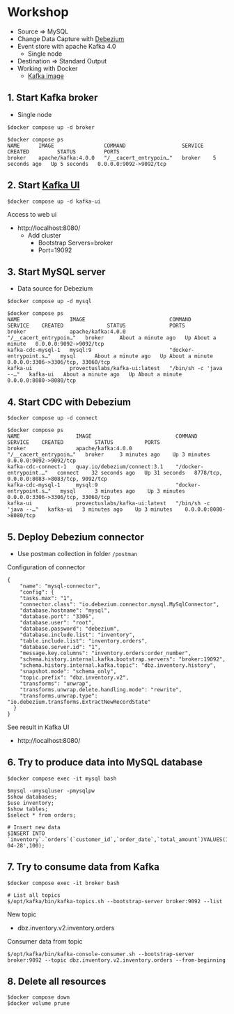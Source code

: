 # Workshop
* Source => MySQL
* Change Data Capture with [Debezium](https://debezium.io/)
* Event store with apache Kafka 4.0
  * Single node
* Destination => Standard Output
* Working with Docker
  * [Kafka image](https://github.com/apache/kafka/tree/trunk/docker/examples/docker-compose-files)

## 1. Start Kafka broker
* Single node

```
$docker compose up -d broker

$docker compose ps
NAME      IMAGE                COMMAND                  SERVICE   CREATED         STATUS         PORTS
broker    apache/kafka:4.0.0   "/__cacert_entrypoin…"   broker    5 seconds ago   Up 5 seconds   0.0.0.0:9092->9092/tcp
```

## 2. Start [Kafka UI](https://github.com/provectus/kafka-ui)
```
$docker compose up -d kafka-ui
```

Access to web ui
* http://localhost:8080/
  * Add cluster
    * Bootstrap Servers=broker
    * Port=19092

## 3. Start MySQL server
* Data source for Debezium
```
$docker compose up -d mysql

$docker compose ps
NAME                IMAGE                           COMMAND                  SERVICE    CREATED              STATUS              PORTS
broker              apache/kafka:4.0.0              "/__cacert_entrypoin…"   broker     About a minute ago   Up About a minute   0.0.0.0:9092->9092/tcp
kafka-cdc-mysql-1   mysql:9                         "docker-entrypoint.s…"   mysql      About a minute ago   Up About a minute   0.0.0.0:3306->3306/tcp, 33060/tcp
kafka-ui            provectuslabs/kafka-ui:latest   "/bin/sh -c 'java --…"   kafka-ui   About a minute ago   Up About a minute   0.0.0.0:8080->8080/tcp
```

## 4. Start CDC with Debezium
```
$docker compose up -d connect

$docker compose ps
NAME                  IMAGE                           COMMAND                  SERVICE    CREATED          STATUS          PORTS
broker                apache/kafka:4.0.0              "/__cacert_entrypoin…"   broker     3 minutes ago    Up 3 minutes    0.0.0.0:9092->9092/tcp
kafka-cdc-connect-1   quay.io/debezium/connect:3.1    "/docker-entrypoint.…"   connect    32 seconds ago   Up 31 seconds   8778/tcp, 0.0.0.0:8083->8083/tcp, 9092/tcp
kafka-cdc-mysql-1     mysql:9                         "docker-entrypoint.s…"   mysql      3 minutes ago    Up 3 minutes    0.0.0.0:3306->3306/tcp, 33060/tcp
kafka-ui              provectuslabs/kafka-ui:latest   "/bin/sh -c 'java --…"   kafka-ui   3 minutes ago    Up 3 minutes    0.0.0.0:8080->8080/tcp
```

## 5. Deploy Debezium connector
* Use postman collection in folder `/postman`

Configuration of connector
```
{
    "name": "mysql-connector",
    "config": {
    "tasks.max": "1",
    "connector.class": "io.debezium.connector.mysql.MySqlConnector",
    "database.hostname": "mysql",
    "database.port": "3306",
    "database.user": "root",
    "database.password": "debezium",
    "database.include.list": "inventory",
    "table.include.list": "inventory.orders",
    "database.server.id": "1",
    "message.key.columns": "inventory.orders:order_number",
    "schema.history.internal.kafka.bootstrap.servers": "broker:19092",
    "schema.history.internal.kafka.topic": "dbz.inventory.history",
    "snapshot.mode": "schema_only",
    "topic.prefix": "dbz.inventory.v2",
    "transforms": "unwrap",
    "transforms.unwrap.delete.handling.mode": "rewrite",
    "transforms.unwrap.type": "io.debezium.transforms.ExtractNewRecordState"
  }
}
```

See result in Kafka UI
* http://localhost:8080/

## 6. Try to produce data into MySQL database
```
$docker compose exec -it mysql bash

$mysql -umysqluser -pmysqlpw
$show databases;
$use inventory;
$show tables;
$select * from orders;

# Insert new data
$INSERT INTO `inventory`.`orders`(`customer_id`,`order_date`,`total_amount`)VALUES(100,'2025-04-28',100);

```

## 7. Try to consume data from Kafka
```
$docker compose exec -it broker bash

# List all topics
$/opt/kafka/bin/kafka-topics.sh --bootstrap-server broker:9092 --list
```

New topic
* dbz.inventory.v2.inventory.orders


Consumer data from topic
```
$/opt/kafka/bin/kafka-console-consumer.sh --bootstrap-server broker:9092 --topic dbz.inventory.v2.inventory.orders --from-beginning

```

## 8. Delete all resources
```
$docker compose down
$docker volume prune
```